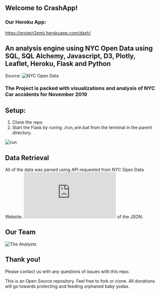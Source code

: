 ## Welcome to CrashApp! 
### Our Heroku App:
https://project2emjj.herokuapp.com/dash/


## An analysis engine using NYC Open Data using SQL, SQL Alchemy, Javascript, D3, Plotly, Leaflet, Heroku, Flask and Python

Source:
![NYC Open Data]("https://data.cityofnewyork.us/Public-Safety/Motor-Vehicle-Collisions-Crashes/h9gi-nx95")

### The Project is packed with visualizations and analysis of NYC Car accidents for November 2019

## Setup:
1. Clone the repo
2. Start the Flask by runing ./run_win.bat from the terminal in the parent directory.

![run](https://github.com/elzster/project2/blob/master/nycproject/static/snips/initialSetup.PNG)

## Data Retrieval

All of the data was parsed using API requested from NYC Open Data Website. 
![Here is an example](https://data.cityofnewyork.us/resource/h9gi-nx95.json) of the JSON. 

## Our Team

![The Analysts](https://github.com/elzster/project2/blob/master/nycproject/static/snips/AnalystTeam.PNG)


## Thank you! 
Please contact us with any questions of issues with this repo. 

This is an Open Source repository. Feel free to fork or clone. 
All donations will go towards protecting and feeding orphaned baby yodas. 

